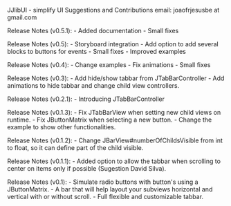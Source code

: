 JJlibUI - simplify UI
Suggestions and Contributions email: joaofrjesusbe at gmail.com

Release Notes (v0.5.1):
	- Added documentation
	- Small fixes

Release Notes (v0.5):
	- Storyboard integration
	- Add option to add several blocks to buttons for events
	- Small fixes
	- Improved examples	 

Release Notes (v0.4):
	- Change examples
	- Fix animations
	- Small fixes

Release Notes (v0.3):
	- Add hide/show tabbar from JTabBarController
	- Add animations to hide tabbar and change child view controllers. 

Release Notes (v0.2.1):
	- Introducing JTabBarController

Release Notes (v0.1.3):
	- Fix JTabBarView when setting new child views on runtime.
	- Fix JButtonMatrix when selecting a new button.
	- Change the example to show other functionalities.

Release Notes (v0.1.2):
	- Change JBarView#numberOfChildsVisible from int to float, so it can define part of the child visible.

Release Notes (v0.1.1):	
	- Added option to allow the tabbar when scrolling to center on items only if possible (Sugestion David Silva). 

Release Notes (v0.1):
 	- Simulate radio buttons with button's using a JButtonMatrix.
 	- A bar that will help layout your subviews horizontal and vertical with or without scroll.
 	- Full flexible and customizable tabbar.


